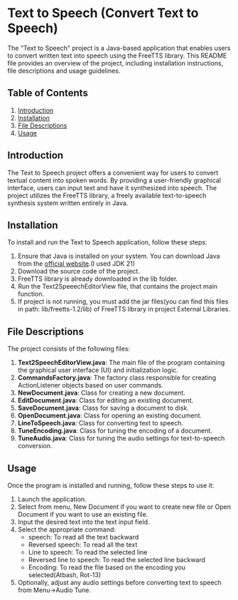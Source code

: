 # Text to Speech (Convert Text to Speech)

The "Text to Speech" project is a Java-based application that enables users to convert written text into speech using the FreeTTS library. This README file provides an overview of the project, including installation instructions, file descriptions and usage guidelines.

## Table of Contents

1. [Introduction](#introduction)
2. [Installation](#installation)
3. [File Descriptions](#file-descriptions)
4. [Usage](#usage)

## Introduction

The Text to Speech project offers a convenient way for users to convert textual content into spoken words. By providing a user-friendly graphical interface, users can input text and have it synthesized into speech. The project utilizes the FreeTTS library, a freely available text-to-speech synthesis system written entirely in Java.

## Installation

To install and run the Text to Speech application, follow these steps:

1. Ensure that Java is installed on your system. You can download Java from the [official website](https://www.java.com/en/download/).(I used JDK 21)
2. Download the source code of the project.
3. FreeTTS library is already downloaded in the lib folder.
4. Run the Text2SpeeechEditorView file, that contains the project main function.
5. If project is not running, you must add the jar files(you can find this files in path: lib/freetts-1.2/lib) of FreeTTS library in project External Libraries. 

## File Descriptions

The project consists of the following files:

1. **Text2SpeechEditorView.java**: The main file of the program containing the graphical user interface (UI) and initialization logic.
2. **CommandsFactory.java**: The factory class responsible for creating ActionListener objects based on user commands.
3. **NewDocument.java**: Class for creating a new document.
4. **EditDocument.java**: Class for editing an existing document.
5. **SaveDocument.java**: Class for saving a document to disk.
6. **OpenDocument.java**: Class for opening an existing document.
7. **LineToSpeech.java**: Class for converting text to speech.
8. **TuneEncoding.java**: Class for tuning the encoding of a document.
9. **TuneAudio.java**: Class for tuning the audio settings for text-to-speech conversion.

## Usage

Once the program is installed and running, follow these steps to use it:

1. Launch the application.
2. Select from menu, New Document if you want to create new file or Open Document if you want to use an existing file.
3. Input the desired text into the text input field.
4. Select the appropriate command:
    * speech: To read all the text backward
    * Reversed speech: To read all the text 
    * Line to speech: To read the selected line
    * Reversed line to speech: To read the selected line backward
    * Encoding: To read the file based on the encoding you selected(Atbash, Rot-13)
5. Optionally, adjust any audio settings before converting text to speech from Menu->Audio Tune.
